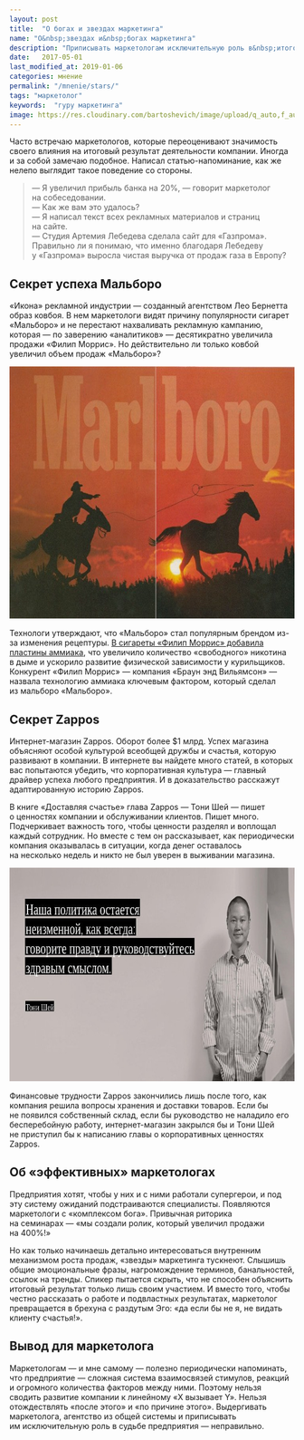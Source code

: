 ```yaml
---
layout: post
title:  "О богах и звездах маркетинга"
name: "О&nbsp;звездах и&nbsp;богах маркетинга"
description: "Приписывать маркетологам исключительную роль в&nbsp;итоговых результатах деятельности компании&nbsp;— неправильно и&nbsp;нелепо."
date:   2017-05-01
last_modified_at: 2019-01-06
categories: мнение
permalink: "/mnenie/stars/"
tags: "маркетолог"
keywords:  "гуру маркетинга"
image: https://res.cloudinary.com/bartoshevich/image/upload/q_auto,f_auto/v1546021407/tizers/tizer-39.jpg
---
```


<p>Часто встречаю маркетологов, которые переоценивают значимость своего влияния на&nbsp;итоговый результат деятельности компании. Иногда и&nbsp;за&nbsp;собой замечаю подобное. Написал статью-напоминание, как&nbsp;же нелепо выглядит такое поведение со&nbsp;стороны.</p><!--more-->
<blockquote> —&nbsp;Я&nbsp;увеличил прибыль банка на&nbsp;20%,&nbsp;— говорит маркетолог на&nbsp;собеседовании. <br/>
 —&nbsp;Как&nbsp;же вам это удалось?<br/>
 —&nbsp;Я&nbsp;написал текст всех рекламных материалов и&nbsp;страниц на&nbsp;сайте. <br/>
 —&nbsp;Студия Артемия Лебедева сделала сайт для «Газпрома». Правильно&nbsp;ли я&nbsp;понимаю, что именно благодаря Лебедеву у&nbsp;«Газпрома» выросла чистая выручка от&nbsp;продаж газа в&nbsp;Европу?
</blockquote>
<h2>Секрет успеха Мальборо</h2>
<p>«Икона» рекламной индустрии&nbsp;— созданный агентством Лео Бернетта образ ковбоя. В&nbsp;нем маркетологи видят причину популярности сигарет «Мальборо» и&nbsp;не&nbsp;перестают нахваливать рекламную кампанию, которая&nbsp;— по&nbsp;заверению «аналитиков»&nbsp;— десятикратно увеличила продажи «Филип Моррис». Но&nbsp;действительно&nbsp;ли только ковбой увеличил объем продаж «Мальборо»?</p>
<p><img src="/images/marlboro-min.jpg" alt="реклама Мальборо" width="720" height="445" class="img-responsive"/></p>
<p>Технологи утверждают, что «Мальборо» стал популярным брендом из-за изменения рецептуры. <a href="https://www.ncbi.nlm.nih.gov/pmc/articles/PMC2424107/" target="_blank" rel="noopener">В&nbsp;сигареты «Филип Моррис» добавила пластины аммиака</a>, что увеличило количество «свободного» никотина в&nbsp;дыме и&nbsp;ускорило развитие физической зависимости у&nbsp;курильщиков. Конкурент «Филип Моррис»&nbsp;— компания «Браун энд Вильямсон»&nbsp;— назвала технологию аммиака ключевым фактором, который сделал из&nbsp;мальборо «Мальборо». </p>
<h2>Секрет Zappos</h2>
<p>Интернет-магазин Zappos. Оборот более $1&nbsp;млрд. Успех магазина объясняют особой культурой всеобщей дружбы и&nbsp;счастья, которую развивают в&nbsp;компании. В&nbsp;интернете вы&nbsp;найдете много статей, в&nbsp;которых вас попытаются убедить, что корпоративная культура&nbsp;— главный драйвер успеха любого предприятия. И&nbsp;в&nbsp;доказательство расскажут адаптированную историю Zappos. </p>
<p>В&nbsp;книге «Доставляя счастье» глава Zappos&nbsp;— Тони Шей&nbsp;— пишет о&nbsp;ценностях компании и&nbsp;обслуживании клиентов. Пишет много. Подчеркивает важность того, чтобы ценности разделял и&nbsp;воплощал каждый сотрудник. Но&nbsp;вместе с&nbsp;тем он&nbsp;рассказывает, как периодически компания оказывалась в&nbsp;ситуации, когда денег оставалось на&nbsp;несколько недель и&nbsp;никто не&nbsp;был уверен в&nbsp;выживании магазина. </p>
<p><img src="/images/zappos-min.jpg" alt="Zappos" width="720" height="377" class="img-responsive" /></p>
<p>Финансовые трудности Zappos закончились лишь после того, как компания решила вопросы хранения и&nbsp;доставки товаров. Если&nbsp;бы не&nbsp;появился собственный склад, если&nbsp;бы руководство не&nbsp;наладило его бесперебойную работу, интернет-магазин закрылся&nbsp;бы и&nbsp;Тони Шей не&nbsp;приступил&nbsp;бы к&nbsp;написанию главы о&nbsp;корпоративных ценностях Zappos. </p>
<h2>Об «эффективных» маркетологах</h2>
<p>Предприятия хотят, чтобы у&nbsp;них и&nbsp;с&nbsp;ними работали супергерои, и&nbsp;под эту систему ожиданий подстраиваются специалисты. Появляются маркетологи с&nbsp;«комплексом бога». Привычная риторика на&nbsp;семинарах&nbsp;— «мы&nbsp;создали ролик, который увеличил продажи на&nbsp;400%!» </p>
<p>Но&nbsp;как только начинаешь детально интересоваться внутренним механизмом роста продаж, «звезды» маркетинга тускнеют. Слышишь общие эмоциональные фразы, нагромождение терминов, банальностей, ссылок на&nbsp;тренды. Спикер пытается скрыть, что не&nbsp;способен объяснить итоговый результат только лишь своим участием. И&nbsp;вместо того, чтобы честно рассказать о&nbsp;работе и&nbsp;подвластных результатах, маркетолог превращается в&nbsp;брехуна с&nbsp;раздутым Эго: «да&nbsp;если&nbsp;бы не&nbsp;я, не&nbsp;видать клиенту счастья!». </p>
<h2>Вывод для маркетолога</h2>
<p>Маркетологам&nbsp;— и&nbsp;мне самому&nbsp;— полезно периодически напоминать, что предприятие&nbsp;— сложная система взаимосвязей стимулов, реакций и&nbsp;огромного количества факторов между ними. Поэтому нельзя сводить развитие компании к&nbsp;линейному «Х&nbsp;вызывает Y». Нельзя отождествлять «после этого» и&nbsp;«по&nbsp;причине этого». Выдергивать маркетолога, агентство из&nbsp;общей системы и&nbsp;приписывать им&nbsp;исключительную роль в&nbsp;судьбе предприятия&nbsp;— неправильно. </p>
